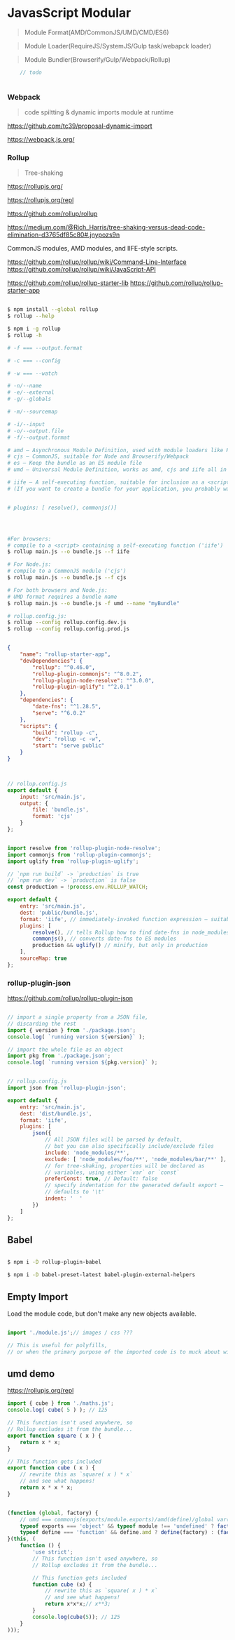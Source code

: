 # JavasScript Modular

> Module Format(AMD/CommonJS/UMD/CMD/ES6)  

> Module Loader(RequireJS/SystemJS/Gulp task/webapck loader) 

> Module Bundler(Browserify/Gulp/Webpack/Rollup)  


```js
    // todo
    
```

### Webpack

> code spiltting & dynamic imports module at runtime

https://github.com/tc39/proposal-dynamic-import

https://webpack.js.org/


### Rollup

> Tree-shaking

https://rollupjs.org/

https://rollupjs.org/repl

https://github.com/rollup/rollup

https://medium.com/@Rich_Harris/tree-shaking-versus-dead-code-elimination-d3765df85c80#.jnypozs9n


CommonJS modules, AMD modules, and IIFE-style scripts. 

https://github.com/rollup/rollup/wiki/Command-Line-Interface
https://github.com/rollup/rollup/wiki/JavaScript-API

https://github.com/rollup/rollup-starter-lib
https://github.com/rollup/rollup-starter-app




```sh

$ npm install --global rollup
$ rollup --help

$ npm i -g rollup
$ rollup -h

# -f === --output.format

# -c === --config

# -w === --watch

# -n/--name
# -e/--external
# -g/--globals

# -m/--sourcemap

# -i/--input
# -o/--output.file
# -f/--output.format

# amd – Asynchronous Module Definition, used with module loaders like RequireJS
# cjs – CommonJS, suitable for Node and Browserify/Webpack
# es – Keep the bundle as an ES module file
# umd – Universal Module Definition, works as amd, cjs and iife all in one

# iife – A self-executing function, suitable for inclusion as a <script> tag. 
# (If you want to create a bundle for your application, you probably want to use this, because it leads to smaller file sizes.)


# plugins: [ resolve(), commonjs()]



```

```sh


#For browsers:
# compile to a <script> containing a self-executing function ('iife')
$ rollup main.js --o bundle.js --f iife

# For Node.js:
# compile to a CommonJS module ('cjs')
$ rollup main.js --o bundle.js --f cjs

# For both browsers and Node.js:
# UMD format requires a bundle name
$ rollup main.js --o bundle.js -f umd --name "myBundle"

# rollup.config.js:
$ rollup --config rollup.config.dev.js
$ rollup --config rollup.config.prod.js

```



```json

{
    "name": "rollup-starter-app",
    "devDependencies": {
        "rollup": "^0.46.0",
        "rollup-plugin-commonjs": "^8.0.2",
        "rollup-plugin-node-resolve": "^3.0.0",
        "rollup-plugin-uglify": "^2.0.1"
    },
    "dependencies": {
        "date-fns": "^1.28.5",
        "serve": "^6.0.2"
    },
    "scripts": {
        "build": "rollup -c",
        "dev": "rollup -c -w",
        "start": "serve public"
    }
}

```

```js


// rollup.config.js
export default {
    input: 'src/main.js',
    output: {
        file: 'bundle.js',
        format: 'cjs'
    }
};

```

```js

import resolve from 'rollup-plugin-node-resolve';
import commonjs from 'rollup-plugin-commonjs';
import uglify from 'rollup-plugin-uglify';

// `npm run build` -> `production` is true
// `npm run dev` -> `production` is false
const production = !process.env.ROLLUP_WATCH;

export default {
    entry: 'src/main.js',
    dest: 'public/bundle.js',
    format: 'iife', // immediately-invoked function expression — suitable for <script> tags
    plugins: [
        resolve(), // tells Rollup how to find date-fns in node_modules
        commonjs(), // converts date-fns to ES modules
        production && uglify() // minify, but only in production
    ],
    sourceMap: true
};

```

### rollup-plugin-json

https://github.com/rollup/rollup-plugin-json

```js

// import a single property from a JSON file,
// discarding the rest
import { version } from './package.json';
console.log( `running version ${version}` );

// import the whole file as an object
import pkg from './package.json';
console.log( `running version ${pkg.version}` );

```

```js

// rollup.config.js
import json from 'rollup-plugin-json';

export default {
    entry: 'src/main.js',
    dest: 'dist/bundle.js',
    format: 'iife',
    plugins: [
        json({
            // All JSON files will be parsed by default,
            // but you can also specifically include/exclude files
            include: 'node_modules/**',
            exclude: [ 'node_modules/foo/**', 'node_modules/bar/**' ],
            // for tree-shaking, properties will be declared as
            // variables, using either `var` or `const`
            preferConst: true, // Default: false
            // specify indentation for the generated default export —
            // defaults to '\t'
            indent: '  '
        })
    ]
};

```

## Babel


```sh

$ npm i -D rollup-plugin-babel

$ npm i -D babel-preset-latest babel-plugin-external-helpers

```


## Empty Import

Load the module code, but don't make any new objects available.

```js

import './module.js';// images / css ???

// This is useful for polyfills, 
// or when the primary purpose of the imported code is to muck about with prototypes

```



## umd demo

https://rollupjs.org/repl

```js
import { cube } from './maths.js';
console.log( cube( 5 ) ); // 125

```

```js
// This function isn't used anywhere, so
// Rollup excludes it from the bundle...
export function square ( x ) {
    return x * x;
}

// This function gets included
export function cube ( x ) {
    // rewrite this as `square( x ) * x`
    // and see what happens!
    return x * x * x;
}

```


```js

(function (global, factory) {
    // umd === commonjs(exports/module.exports)/amd(define)/global var(IIFE)
    typeof exports === 'object' && typeof module !== 'undefined' ? factory() :
    typeof define === 'function' && define.amd ? define(factory) : (factory());
}(this, (
    function () { 
        'use strict';
        // This function isn't used anywhere, so
        // Rollup excludes it from the bundle...

        // This function gets included
        function cube (x) {
            // rewrite this as `square( x ) * x`
            // and see what happens!
            return x*x*x;// x**3;
        }
        console.log(cube(5)); // 125
    }
)));

```

















